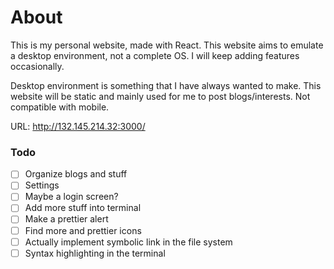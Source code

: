 # About
This is my personal website, made with React. This website aims to emulate a desktop environment, not a complete OS. I will keep adding features occasionally.

Desktop environment is something that I have always wanted to make. This website will be static and mainly used for me to post blogs/interests. Not compatible with mobile.

URL: http://132.145.214.32:3000/

### Todo
- [ ] Organize blogs and stuff
- [ ] Settings
- [ ] Maybe a login screen?
- [ ] Add more stuff into terminal
- [ ] Make a prettier alert
- [ ] Find more and prettier icons
- [ ] Actually implement symbolic link in the file system
- [ ] Syntax highlighting in the terminal
